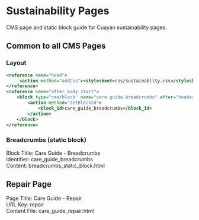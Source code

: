 # Sustainability Pages

CMS page and static block guide for Cuayan sustainability pages.

## Common to all CMS Pages

### Layout
```xml
<reference name="head">
     <action method="addCss"><stylesheet>css/sustainablity.css</stylesheet></action>
</reference>
<reference name="after_body_start">
    <block type="cms/block" name="care.guide.breadcrumbs" after="header-">
        <action method="setBlockId">
            <block_id>care_guide_breadcrumbs</block_id>
        </action>
    </block>
</reference>
```
### Breadcrumbs (static block)

Block Title: Care Guide - Breadcrumbs<br/>
Identifier: care_guide_breadcrumbs<br/>
Content: breadcrumbs_static_block.html

## Repair Page

Page Title: Care Guide - Repair<br/>
URL Key: repair<br/>
Content File: care_guide_repair.html

